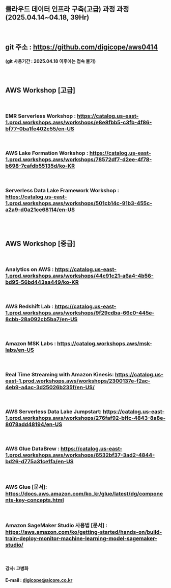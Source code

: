 ##  클라우드 데이터 인프라 구축(고급) 과정 과정 (2025.04.14~04.18, 39Hr)
<br>

## git 주소 :    https://github.com/digicope/aws0414
#### (git 사용기간 : 2025.04.18 이후에는 접속 불가)
<br>

## AWS Workshop [고급]
<br>


### EMR Serverless Workshop : https://catalog.us-east-1.prod.workshops.aws/workshops/e8e8fbb5-c3fb-4f86-bf77-0ba1fe402c55/en-US
<br>

### AWS Lake Formation Workshop : https://catalog.us-east-1.prod.workshops.aws/workshops/78572df7-d2ee-4f78-b698-7cafdb55135d/ko-KR
<br>

### Serverless Data Lake Framework Workshop : https://catalog.us-east-1.prod.workshops.aws/workshops/501cb14c-91b3-455c-a2a9-d0a21ce68114/en-US
<br>
<br>

## AWS Workshop [중급]
<br>

### Analytics on AWS : https://catalog.us-east-1.prod.workshops.aws/workshops/44c91c21-a6a4-4b56-bd95-56bd443aa449/ko-KR
<br>

### AWS Redshift Lab : https://catalog.us-east-1.prod.workshops.aws/workshops/9f29cdba-66c0-445e-8cbb-28a092cb5ba7/en-US
<br>

### Amazon MSK Labs : https://catalog.workshops.aws/msk-labs/en-US
<br>

### Real Time Streaming with Amazon Kinesis: https://catalog.us-east-1.prod.workshops.aws/workshops/2300137e-f2ac-4eb9-a4ac-3d25026b235f/en-US/
<br>

###  AWS Serverless Data Lake Jumpstart: https://catalog.us-east-1.prod.workshops.aws/workshops/276faf92-bffc-4843-8a8e-8078add48194/en-US
<br>

### AWS Glue DataBrew : https://catalog.us-east-1.prod.workshops.aws/workshops/6532bf37-3ad2-4844-bd26-d775a31ce1fa/en-US
<br>

### AWS Glue [문서]: https://docs.aws.amazon.com/ko_kr/glue/latest/dg/components-key-concepts.html
<br>

### Amazon SageMaker Studio 사용법 [문서] : https://aws.amazon.com/ko/getting-started/hands-on/build-train-deploy-monitor-machine-learning-model-sagemaker-studio/
<br>

#### 강사: 고병화
#### E-mail : digicope@aicore.co.kr

<br>
<br>
<br>
